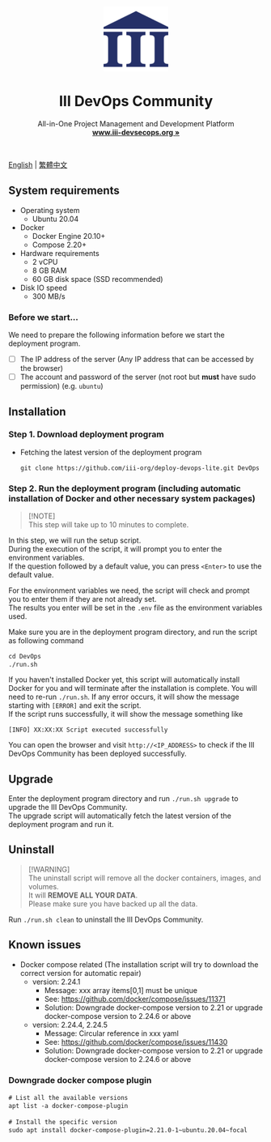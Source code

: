 <p align="center">
  <p align="center">
   <img width="128px" src="docs/icons/iii_logo.png" />
  </p>
	<h1 align="center"><b>III DevOps Community</b></h1>
	<p align="center">
		All-in-One Project Management and Development Platform
    <br />
    <a href="https://www.iii-devsecops.org"><strong>www.iii-devsecops.org »</strong></a>
  </p>
</p>

<br/>

[English](README.md) | [繁體中文](docs/README.zh_TW.md)

## System requirements

- Operating system
    - Ubuntu 20.04
- Docker
    - Docker Engine 20.10+
    - Compose 2.20+
- Hardware requirements
    - 2 vCPU
    - 8 GB RAM
    - 60 GB disk space (SSD recommended)
- Disk IO speed
    - 300 MB/s

### Before we start...

We need to prepare the following information before we start the deployment program.

- [ ] The IP address of the server (Any IP address that can be accessed by the browser)
- [ ] The account and password of the server (not root but **must** have sudo permission) (e.g. `ubuntu`)

## Installation

### Step 1. Download deployment program 

- Fetching the latest version of the deployment program

    ```shell
    git clone https://github.com/iii-org/deploy-devops-lite.git DevOps
    ```

### Step 2. Run the deployment program (including automatic installation of Docker and other necessary system packages)

> [!NOTE]\
> This step will take up to 10 minutes to complete.

In this step, we will run the setup script.  
During the execution of the script, it will prompt you to enter the environment variables.  
If the question followed by a default value, you can press `<Enter>` to use the default value.

For the environment variables we need, the script will check and prompt you to enter them if they are not already set.  
The results you enter will be set in the `.env` file as the environment variables used.

Make sure you are in the deployment program directory, and run the script as following command

```shell
cd DevOps
./run.sh
```

If you haven't installed Docker yet, this script will automatically install Docker for you and will terminate after the installation is complete. You will need to re-run `./run.sh`.
If any error occurs, it will show the message starting with `[ERROR]` and exit the script.  
If the script runs successfully, it will show the message something like

```
[INFO] XX:XX:XX Script executed successfully
```

You can open the browser and visit `http://<IP_ADDRESS>` to check if the III DevOps Community has been deployed successfully.

## Upgrade

Enter the deployment program directory and run `./run.sh upgrade` to upgrade the III DevOps Community.  
The upgrade script will automatically fetch the latest version of the deployment program and run it.

## Uninstall

> [!WARNING]\
> The uninstall script will remove all the docker containers, images, and volumes.    
> It will **REMOVE ALL YOUR DATA**.  
> Please make sure you have backed up all the data.

Run `./run.sh clean` to uninstall the III DevOps Community.

## Known issues

- Docker compose related (The installation script will try to download the correct version for automatic repair)
    - version: 2.24.1
        - Message: xxx array items[0,1] must be unique
        - See: https://github.com/docker/compose/issues/11371
        - Solution: Downgrade docker-compose version to 2.21 or upgrade docker-compose version to 2.24.6 or above
    - version: 2.24.4, 2.24.5
        - Message: Circular reference in xxx yaml
        - See: https://github.com/docker/compose/issues/11430
        - Solution: Downgrade docker-compose version to 2.21 or upgrade docker-compose version to 2.24.6 or above

### Downgrade docker compose plugin

```shell
# List all the available versions
apt list -a docker-compose-plugin

# Install the specific version
sudo apt install docker-compose-plugin=2.21.0-1~ubuntu.20.04~focal
```